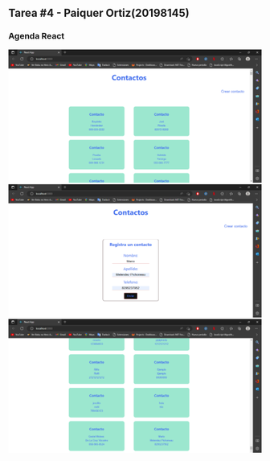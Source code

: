 ## Tarea #4 - Paiquer Ortiz(20198145)

### Agenda React 



![Contactos](./img/Contactos_List.png)
![Registro Contacto](./img/Agregar_Contacto.png)
![Nuevo Contacto](./img/Nuevo_Contacto.png)